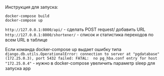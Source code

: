 Инструкция для запуска:  
```
docker-compose build
docker-compose up
```

`http://127.0.0.1:8000/api/` - сделать POST request/ добавить URL  
`http://127.0.0.1:8000/shortener/` - список и статистика переходов по всем URL в таблице  





Если команда docker-compose up выдает ошибку типа `django.db.utils.OperationalError: connection to server at "pgdatabase" (172.25.0.3), port 5432 failed: FATAL:  no pg_hba.conf entry for host "172.25.0.4"` - нужно в docker-compose увеличить параметр sleep для запуска app
